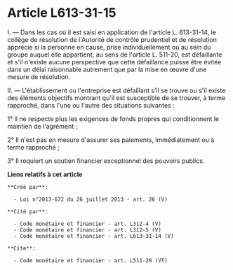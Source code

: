 # Article L613-31-15

I. ― Dans les cas où il est saisi en application de l'article L. 613-31-14, le collège de résolution de l'Autorité de
contrôle prudentiel et de résolution apprécie si la personne en cause, prise individuellement ou au sein du groupe auquel
elle appartient, au sens de l'article L. 511-20, est défaillante et s'il n'existe aucune perspective que cette défaillance
puisse être évitée dans un délai raisonnable autrement que par la mise en œuvre d'une mesure de résolution. 

II. ― L'établissement ou l'entreprise est défaillant s'il se trouve ou s'il existe des éléments objectifs montrant qu'il est
susceptible de se trouver, à terme rapproché, dans l'une ou l'autre des situations suivantes : 

1° Il ne respecte plus les exigences de fonds propres qui conditionnent le maintien de l'agrément ; 

2° Il n'est pas en mesure d'assurer ses paiements, immédiatement ou à terme rapproché ; 

3° Il requiert un soutien financier exceptionnel des pouvoirs publics.

**Liens relatifs à cet article**

	**Créé par**:

	  - Loi n°2013-672 du 26 juillet 2013 - art. 26 (V)

	**Cité par**:

	  - Code monétaire et financier - art. L312-4 (V)
	  - Code monétaire et financier - art. L312-5 (V)
	  - Code monétaire et financier - art. L613-31-14 (V)

	**Cite**:

	  - Code monétaire et financier - art. L511-20 (VT)
